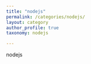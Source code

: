 ```yaml
---
title: "nodejs"
permalink: /categories/nodejs/
layout: category
author_profile: true
taxonomy: nodejs

---
```


nodejs